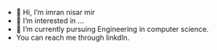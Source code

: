 - 👋 Hi, I’m imran nisar mir
- 👀 I’m interested in ...
- 🌱 I’m currently pursuing Engineering in computer science.
- You can reach me through linkdln.

<!---
Mirimran/Mirimran is a ✨ special ✨ repository because its `README.md` (this file) appears on your GitHub profile.
You can click the Preview link to take a look at your changes.
--->
